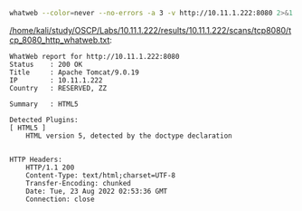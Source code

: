 ```bash
whatweb --color=never --no-errors -a 3 -v http://10.11.1.222:8080 2>&1
```

[/home/kali/study/OSCP/Labs/10.11.1.222/results/10.11.1.222/scans/tcp8080/tcp_8080_http_whatweb.txt](file:///home/kali/study/OSCP/Labs/10.11.1.222/results/10.11.1.222/scans/tcp8080/tcp_8080_http_whatweb.txt):

```
WhatWeb report for http://10.11.1.222:8080
Status    : 200 OK
Title     : Apache Tomcat/9.0.19
IP        : 10.11.1.222
Country   : RESERVED, ZZ

Summary   : HTML5

Detected Plugins:
[ HTML5 ]
	HTML version 5, detected by the doctype declaration


HTTP Headers:
	HTTP/1.1 200
	Content-Type: text/html;charset=UTF-8
	Transfer-Encoding: chunked
	Date: Tue, 23 Aug 2022 02:53:36 GMT
	Connection: close



```
